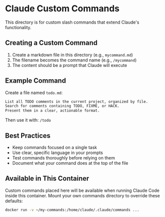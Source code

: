# Claude Custom Commands

This directory is for custom slash commands that extend Claude's functionality.

## Creating a Custom Command

1. Create a markdown file in this directory (e.g., `mycommand.md`)
2. The filename becomes the command name (e.g., `/mycommand`)
3. The content should be a prompt that Claude will execute

## Example Command

Create a file named `todo.md`:

```markdown
List all TODO comments in the current project, organized by file.
Search for comments containing TODO, FIXME, or HACK.
Present them in a clear, actionable format.
```

Then use it with: `/todo`

## Best Practices

- Keep commands focused on a single task
- Use clear, specific language in your prompts
- Test commands thoroughly before relying on them
- Document what your command does at the top of the file

## Available in This Container

Custom commands placed here will be available when running Claude Code
inside this container. Mount your own commands directory to override these defaults:

```bash
docker run -v ~/my-commands:/home/claude/.claude/commands ...
```